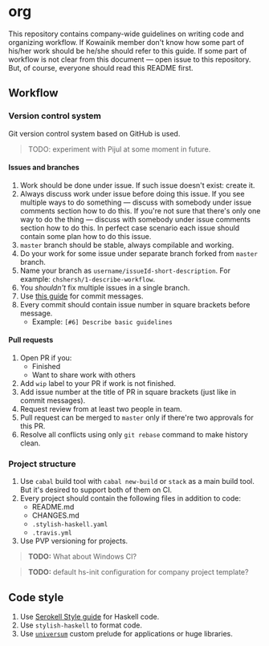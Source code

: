 # org

This repository contains company-wide guidelines on writing code and organizing
workflow. If Kowainik member don't know how some part of his/her work should be
he/she should refer to this guide. If some part of workflow is not clear from
this document — open issue to this repository. But, of course, everyone should
read this README first.

## Workflow

### Version control system

Git version control system based on GitHub is used.

> TODO: experiment with Pijul at some moment in future.

#### Issues and branches

1. Work should be done under issue. If such issue doesn't exist: create it.
2. Always discuss work under issue before doing this issue. If you see multiple
   ways to do something — discuss with somebody under issue comments section how
   to do this. If you're not sure that there's only one way to do the thing —
   discuss with somebody under issue comments section how to do this. In perfect
   case scenario each issue should contain some plan how to do this issue.
3. `master` branch should be stable, always compilable and working.
4. Do your work for some issue under separate branch forked from `master` branch.
5. Name your branch as `username/issueId-short-description`. For example: `chshersh/1-describe-workflow`.
6. You _shouldn't_ fix multiple issues in a single branch.
7. Use [this guide](https://chris.beams.io/posts/git-commit/) for commit messages.
8. Every commit should contain issue number in square brackets before message.
   * Example: `[#6] Describe basic guidelines`

#### Pull requests

1. Open PR if you:
   * Finished
   * Want to share work with others
2. Add `wip` label to your PR if work is not finished.
3. Add issue number at the title of PR in square brackets (just like in commit messages).
4. Request review from at least two people in team.
5. Pull request can be merged to `master` only if there're two approvals for this PR.
6. Resolve all conflicts using only `git rebase` command to make history clean.

### Project structure

1. Use `cabal` build tool with `cabal new-build` or `stack` as a main build
   tool. But it's desired to support both of them on CI.
2. Every project should contain the following files in addition to code:
   * README.md
   * CHANGES.md
   * `.stylish-haskell.yaml`
   * `.travis.yml`
3. Use PVP versioning for projects.

> **TODO:** What about Windows CI?

> **TODO:** default hs-init configuration for company project template?

## Code style

1. Use [Serokell Style guide](https://github.com/serokell/serokell-util/blob/c7e71ac4684a5bf345fd52c9656fb9cdf4e03f5d/.stylish-haskell.yaml)
   for Haskell code.
2. Use `stylish-haskell` to format code.
3. Use [`universum`](https://github.com/serokell/universum) custom prelude for
   applications or huge libraries.
